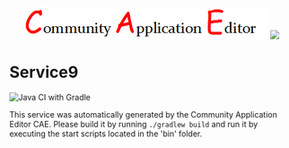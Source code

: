<p align="center">
  <img src="https://github.com/PhilCAEOrg2/microservice-186/blob/master/img/logo.png" />
  <img src="https://raw.githubusercontent.com/rwth-acis/las2peer/master/img/logo/bitmap/las2peer-logo-128x128.png" />
</p>

Service9
===================
![Java CI with Gradle](https://github.com/PhilCAEOrg2/microservice-186/workflows/Java%20CI%20with%20Gradle/badge.svg?branch=master)

This service was automatically generated by the Community Application Editor CAE. Please build it by running `./gradlew build` and run it by executing the start scripts located in the 'bin' folder.
